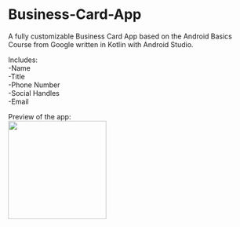 # Business-Card-App
 A fully customizable Business Card App based on the Android Basics Course from Google written in Kotlin with Android Studio.
 
 Includes: <br>
 -Name <br>
 -Title <br>
 -Phone Number <br>
 -Social Handles <br>
 -Email <br>
 
 Preview of the app:<br>
<img src = "https://github.com/Ky-Dex/BusinessCard/assets/107052359/daad0273-d4e4-4312-ab3b-7ebefcbb58b2"  width = "200"/>
